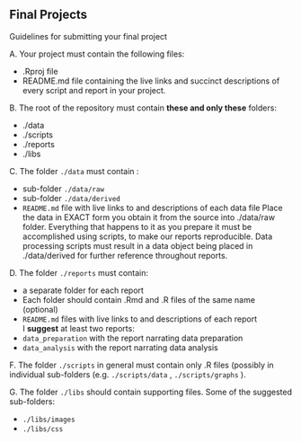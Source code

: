 Final Projects
--- 
Guidelines for submitting your final project

A. Your project must contain the following files:
* .Rproj file
* README.md file containing the live links and succinct descriptions of every script and report in your project.

B. The root of the repository must contain **these and only these** folders: 
* ./data
* ./scripts
* ./reports
* ./libs

C. The folder `./data` must contain :
* sub-folder `./data/raw` 
* sub-folder `./data/derived` 
* `README.md` file with live links to and descriptions of each data file 
Place the data in EXACT form you obtain it from the source into ./data/raw folder. Everything that happens to it as you prepare it must be accomplished using scripts, to make our reports reproducible. Data processing scripts must result in a data object being placed in ./data/derived for further reference throughout reports.  

D. The folder `./reports` must contain:
* a separate folder for each report  
* Each folder should contain .Rmd and .R files of the same name (optional) 
* `README.md` files with live links to and descriptions of each report    
I **suggest** at least two reports:  
* `data_preparation` with the report narrating data preparation 
* `data_analysis` with the report narrating data analysis

F. The folder `./scripts` in general must contain only .R files (possibly in individual sub-folders (e.g. `./scripts/data` , `./scripts/graphs` ).

G. The folder `./libs` should contain supporting files. Some of the suggested sub-folders:
* `./libs/images`  
* `./libs/css`  
 